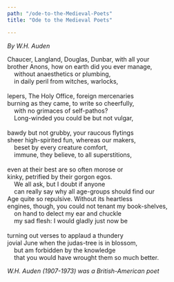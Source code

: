 ```yaml
---
path: "/ode-to-the-Medieval-Poets"
title: "Ode to the Medieval Poets"

---
```


*By W.H. Auden*

<div>Chaucer, Langland, Douglas, Dunbar, with all your</div>
<div>brother Anons, how on earth did you ever manage,</div>
<div>&nbsp;&nbsp;&nbsp;&nbsp;without anaesthetics or plumbing,</div>
<div>&nbsp;&nbsp;&nbsp;&nbsp;in daily peril from witches, warlocks,</div>
<div>&nbsp;</div>
<div>lepers, The Holy Office, foreign mercenaries</div>
<div>burning as they came, to write so cheerfully,</div>
<div>&nbsp;&nbsp;&nbsp;&nbsp;with no grimaces of self-pathos?</div>
<div>&nbsp;&nbsp;&nbsp;&nbsp;Long-winded you could be but not vulgar,</div>
<div>&nbsp;</div>
<div>bawdy but not grubby, your raucous flytings</div>
<div>sheer high-spirited fun, whereas our makers,</div>
<div>&nbsp;&nbsp;&nbsp;&nbsp;beset by every creature comfort,</div>
<div>&nbsp;&nbsp;&nbsp;&nbsp;immune, they believe, to all superstitions,</div>
<div>&nbsp;</div>
<div>even at their best are so often morose or</div>
<div>kinky, petrified by their gorgon egos.</div>
<div>&nbsp;&nbsp;&nbsp;&nbsp;We all ask, but I doubt if anyone</div>
<div>&nbsp;&nbsp;&nbsp;&nbsp;can really say why all age-groups should find our</div>
<div>
<div>Age quite so repulsive. Without its heartless</div>
<div>engines, though, you could not tenant my book-shelves,</div>
<div>&nbsp;&nbsp;&nbsp;&nbsp;on hand to delect my ear and chuckle</div>
<div>&nbsp;&nbsp;&nbsp;&nbsp;my sad flesh: I would gladly just now be</div>
<div>&nbsp;</div>
<div>turning out verses to applaud a thundery</div>
<div>jovial June when the judas-tree is in blossom,</div>
<div>&nbsp;&nbsp;&nbsp;&nbsp;but am forbidden by the knowledge</div>
<div>&nbsp;&nbsp;&nbsp;&nbsp;that you would have wrought them so much better.</div>

*W.H. Auden (1907-1973) was a British-American poet*
